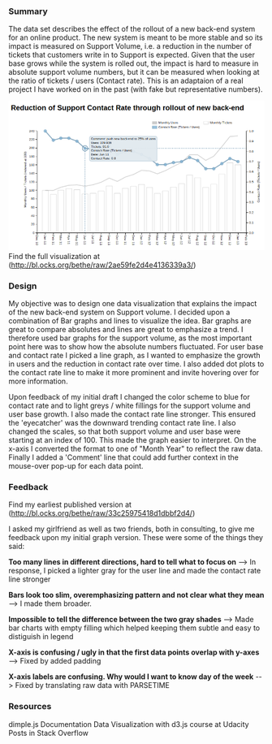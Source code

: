 ### Summary

The data set describes the effect of the rollout of a new back-end system for an online product. The new system is meant to be more stable and so its impact is measured on Support Volume, i.e. a reduction in the number of tickets that customers write in to Support is expected. Given that the user base grows while the system is rolled out, the impact is hard to measure in absolute support volume numbers, but it can be measured when looking at the ratio of tickets / users (Contact rate). This is an adaptaion of a real project I have worked on in the past (with fake but representative numbers).

![alt tag](https://raw.githubusercontent.com/bethe/da-nano/master/P6-Data%20Visualization/Data%20Vis%20Final.png)
Find the full visualization at (http://bl.ocks.org/bethe/raw/2ae59fe2d4e4136339a3/)

### Design
My objective was to design one data visualization that explains the impact of the new back-end system on Support volume. I decided upon a combination of Bar graphs and lines to visualize the idea. Bar graphs are great to compare absolutes and lines are great to emphasize a trend. I therefore used bar graphs for the support volume, as the most important point here was to show how the absolute numbers fluctuated. For user base and contact rate I picked a line graph, as I wanted to emphasize the growth in users and the reduction in contact rate over time. I also added dot plots to the contact rate line to make it more prominent and invite hovering over for more information.

Upon feedback of my initial draft I changed the color scheme to blue for contact rate and to light greys / white fillings for the support volume and user base growth. I also made the contact rate line stronger. This ensured the 'eyecatcher' was the downward trending contact rate line. I also changed the scales, so that both support volume and user base were starting at an index of 100. This made the graph easier to interpret. On the x-axis I converted the format to one of "Month Year" to reflect the raw data. Finally I added a 'Comment' line that could add further context in the mouse-over pop-up for each data point.



### Feedback 
Find my earliest published version at (http://bl.ocks.org/bethe/raw/33c25975418d1dbbf2d4/)

I asked my girlfriend as well as two friends, both in consulting, to give me feedback upon my initial graph version. These were some of the things they said:

**Too many lines in different directions, hard to tell what to focus on**
--> In response, I picked a lighter gray for the user line and made the contact rate line stronger

**Bars look too slim, overemphasizing pattern and not clear what they mean**
--> I made them broader.

**Impossible to tell the difference between the two gray shades**
--> Made bar charts with empty filling which helped keeping them subtle and easy to distiguish in legend

**X-axis is confusing / ugly in that the first data points overlap with y-axes**
--> Fixed by added padding

**X-axis labels are confusing. Why would I want to know day of the week**
--> Fixed by translating raw data with PARSETIME


### Resources
dimple.js Documentation
Data Visualization with d3.js course at Udacity
Posts in Stack Overflow
